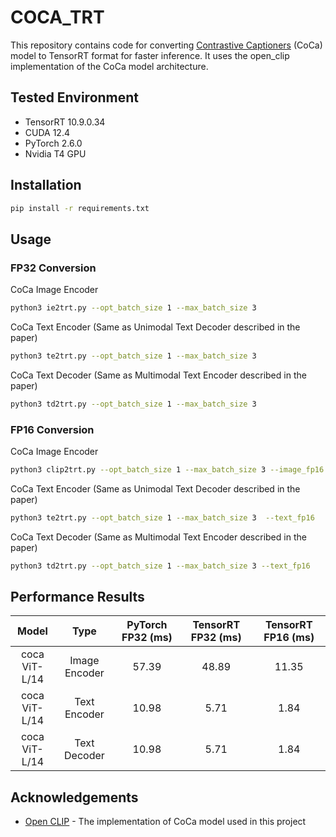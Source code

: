 # COCA_TRT

This repository contains code for converting [Contrastive Captioners](https://arxiv.org/pdf/2205.01917) (CoCa) model to TensorRT format for faster inference. It uses the open_clip implementation of the CoCa model architecture.

## Tested Environment

- TensorRT 10.9.0.34
- CUDA 12.4
- PyTorch 2.6.0
- Nvidia T4 GPU

## Installation

```bash
pip install -r requirements.txt
```

## Usage

### FP32 Conversion

CoCa Image Encoder

```bash
python3 ie2trt.py --opt_batch_size 1 --max_batch_size 3
```
CoCa Text Encoder (Same as Unimodal Text Decoder described in the paper)
```bash
python3 te2trt.py --opt_batch_size 1 --max_batch_size 3
```
CoCa Text Decoder (Same as Multimodal Text Encoder described in the paper)
```bash
python3 td2trt.py --opt_batch_size 1 --max_batch_size 3
```

### FP16 Conversion
CoCa Image Encoder
```bash
python3 clip2trt.py --opt_batch_size 1 --max_batch_size 3 --image_fp16 
```
CoCa Text Encoder (Same as Unimodal Text Decoder described in the paper)
```bash
python3 te2trt.py --opt_batch_size 1 --max_batch_size 3  --text_fp16
```
CoCa Text Decoder (Same as Multimodal Text Encoder described in the paper)
```bash
python3 td2trt.py --opt_batch_size 1 --max_batch_size 3 --text_fp16
```

## Performance Results

| Model | Type | PyTorch FP32 (ms) | TensorRT FP32 (ms) | TensorRT FP16 (ms) |
|:-----:|:-------:|:-----------------:|:------------------:|:-------------------:|
| coca<br>ViT-L/14 | Image Encoder | 57.39 | 48.89 | 11.35 |
| coca<br>ViT-L/14 | Text Encoder | 10.98 | 5.71 | 1.84 |
| coca<br>ViT-L/14 | Text Decoder | 10.98 | 5.71 | 1.84 |


## Acknowledgements

- [Open CLIP](https://github.com/mlfoundations/open_clip) - The implementation of CoCa model used in this project